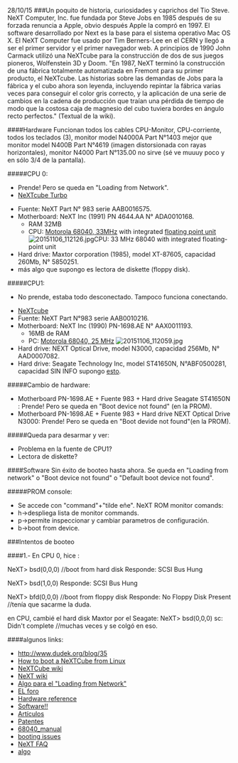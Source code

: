 28/10/15
###Un poquito de historia, curiosidades y caprichos del Tio Steve.
NeXT Computer, Inc. fue fundada por Steve Jobs en 1985 después de su forzada renuncia a Apple, obvio después Apple la compró en 1997.
El software desarrollado por Next es la base para el sistema operativo Mac OS X.
El NeXT Computer fue usado por Tim Berners-Lee en el CERN y llegó a ser el primer servidor y el primer navegador web.
A principios de 1990 John Carmack utilizó una NeXTcube para la construcción de dos de sus juegos pioneros, Wolfenstein 3D y Doom.
"En 1987, NeXT terminó la construcción de una fábrica totalmente automatizada en Fremont para su primer producto, el NeXTcube. Las historias sobre las demandas de Jobs para la fábrica y el cubo ahora son leyenda, incluyendo repintar la fábrica varias veces para conseguir el color gris correcto, y la aplicación de una serie de cambios en la cadena de producción que traían una pérdida de tiempo de modo que la costosa caja de magnesio del cubo tuviera bordes en ángulo recto perfectos." (Textual de la wiki).

####Hardware
Funcionan todos los cables CPU-Monitor, CPU-corriente, todos los teclados (3), monitor model N4000A Part N°1403 mejor que monitor model N400B Part N°4619 (imagen distorsionada con rayas horizontales), monitor N4000 Part N°135.00 no sirve (sé ve muuuy poco y en sólo 3/4 de la pantalla).

#####CPU 0: 
 * Prende! Pero se queda en "Loading from Network". 
 * [NeXTcube Turbo](https://en.wikipedia.org/wiki/NeXTcube_Turbo)
 + Fuente: NeXT Part N° 983 serie AAB0016575.
 + Motherboard: NeXT Inc (1991) PN 4644.AA N° ADA0010168. 
   * RAM 32MB
   * CPU: [Motorola 68040, 33MHz](https://en.wikipedia.org/wiki/Motorola_68040) with integrated [floating point unit](https://en.wikipedia.org/wiki/Floating-point_unit)
![20151106_112126.jpg](https://bitbucket.org/repo/b46q7y/images/3015795550-20151106_112126.jpg)CPU: 33 MHz 68040 with integrated floating-point unit
 + Hard drive: Maxtor corporation (1985), model XT-87605, capacidad 260Mb, N° 5850251.
 + más algo que supongo es lectora de diskette (floppy disk).

#####CPU1: 
 * No prende, estaba todo desconectado. Tampoco funciona conectando.
 + [NeXTcube](https://es.wikipedia.org/wiki/NeXTcube)
 + Fuente: NeXT Part N°983 serie AAB0010216.
 + Motherboard: NeXT Inc (1990) PN-1698.AE N° AAX0011193. 
   * 16MB de RAM
   * PC: [Motorola 68040, 25 MHz](https://en.wikipedia.org/wiki/Motorola_68040)
![20151106_112059.jpg](https://bitbuchttp://www.datasheetarchive.com/PC68040-datasheet.htmlket.org/repo/b46q7y/image/4149666494-20151106_112059.jpg)
 + Hard drive: NEXT Optical Drive, model N3000, capacidad 256Mb, N° AAD0007082.
 + Hard drive: Seagate Technology Inc, model ST41650N, N°ABF0500281, capacidad SIN INFO supongo [esto](https://th99.bl4ckb0x.de/h/txt/4332.txt).

#####Cambio de hardware:
 + Motherboard PN-1698.AE + Fuente 983 + Hard drive Seagate ST41650N : Prende! Pero se queda en "Boot device not found" (en la PROM).
 + Motherboard PN-1698.AE + Fuente 983 +  Hard drive NEXT Optical Drive N3000: Prende! Pero se queda en "Boot devide not found"(en la PROM).

#####Queda para desarmar y ver:
  + Problema en la fuente de CPU1? 
  + Lectora de diskette?

####Software
Sin éxito de booteo hasta ahora. Se queda en "Loading from network" o "Boot device not found" o "Default boot device not found".


#####PROM console: 
 + Se accede con "command"+"tilde eñe".
NeXT ROM monitor comands:
 + h->despliega lista de monitor commands.
 + p->permite inspeccionar y cambiar parametros de configuración.
 + b->boot from device.


###Intentos de booteo

####1.- 
En CPU 0, hice :

NeXT> bsd(0,0,0) //boot from hard disk 
Responde: SCSI Bus Hung

NeXT> bsd(1,0,0)
Responde: SCSI Bus Hung

NeXT> bfd(0,0,0) //boot from floppy disk
Responde: No Floppy Disk Present //tenía que sacarme la duda.

en CPU, cambié el hard disk Maxtor por el Seagate:
 NeXT> bsd(0,0,0)
 sc: Didn't complete //muchas veces y se colgó en eso.

####algunos links:
+ http://www.dudek.org/blog/35
+ [How to boot a NeXTCube from Linux](http://www.nextcomputers.org/forums/viewtopic.php?t=2965)
+ [NeXTCube wiki](https://es.wikipedia.org/wiki/NeXTcube)
+ [NeXT wiki](https://es.wikipedia.org/wiki/NeXT#Primera_generaci.http://www.nextcomputers.org/NeXTfiles/Software/Diagnostic_Utilities/68040_manual.pdfC3.B3n)
+ [Algo para el "Loading from Network"](http://www.nextcomputers.org/forums/viewtopic.php?t=3686&sid=4e791aba2adb2f98a71e4f8c086327e5)
+ [EL foro](http://www.nextcomputers.org/forums/index.php?sid=833c7dd986b580141ab059bbedba8997)
+ [Hardware reference](https://docs.google.com/document/d/1CmCQ5rdU69MtfVcfgxzJ5aLT7VnopSbywILZrK9B_Ko/edit)
+ [Software!!](http://www.nextcomputers.org/NeXTfiles/Software/)
+ [Artículos](http://www.nextcomputers.org/NeXTfiles/Articles/)
+ [Patentes](http://www.nextcomputers.org/NeXTfiles/Articles/)
+ [68040_manual](http://www.nextcomputers.org/NeXTfiles/Software/Diagnostic_Utilities/68040_manual.pdf)
+ [booting issues ](http://www.nextcomputers.org/forums/viewtopic.php?t=718&highlight=nextcube+turbo)
+ [NeXT FAQ](http://www.levenez.com/NeXTSTEP/faq.html)
+ [algo](http://www.nextcomputers.org/forums/viewtopic.php?t=250&highlight=loading+network)